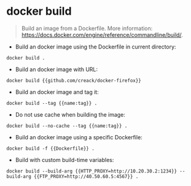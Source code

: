 # docker build

> Build an image from a Dockerfile.
> More information: <https://docs.docker.com/engine/reference/commandline/build/>.

- Build an docker image using the Dockerfile in current directory:

`docker build .`

- Build an docker image with URL:

`docker build {{github.com/creack/docker-firefox}}`

- Build an docker image and tag it:

`docker build --tag {{name:tag}} .`

- Do not use cache when building the image:

`docker build --no-cache --tag {{name:tag}} .`

- Build an docker image using a specific Dockerfile:

`docker build -f {{Dockerfile}} .`

- Build with custom build-time variables:

`docker build --build-arg {{HTTP_PROXY=http://10.20.30.2:1234}} --build-arg {{FTP_PROXY=http://40.50.60.5:4567}} .`
